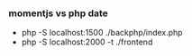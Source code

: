 ### momentjs vs php date

- php -S localhost:1500 ./backphp/index.php
- php -S localhost:2000 -t ./frontend
